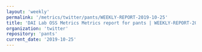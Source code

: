 ```yaml
---
layout: 'weekly'
permalink: '/metrics/twitter/pants/WEEKLY-REPORT-2019-10-25'
title: 'DAI Lab OSS Metrics Metrics report for pants | WEEKLY-REPORT-2019-10-25'
organization: 'twitter'
repository: 'pants'
current_date: '2019-10-25'
---
```

